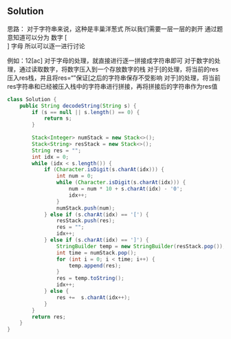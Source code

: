 ## Solution
思路：
对于字符串来说，这种是丰巢洋葱式
所以我们需要一层一层的剥开
通过题意知道可以分为
数字
[    
]
字母
所以可以逐一进行讨论

例如：12[ac]
对于字母的处理，就直接进行逐一拼接成字符串即可
对于数字的处理，通过读取数字，将数字压入到一个存放数字的栈
对于[的处理，将当前的res压入res栈，并且将res=“”保证[之后的字符串保存不受影响
对于]的处理，将当前res字符串和已经被压入栈中的字符串进行拼接，再将拼接后的字符串作为res值


```java
class Solution {
    public String decodeString(String s) {
        if (s == null || s.length() == 0) {
            return s;
        }
        
        Stack<Integer> numStack = new Stack<>();
        Stack<String> resStack = new Stack<>();
        String res = "";
        int idx = 0;
        while (idx < s.length()) {
            if (Character.isDigit(s.charAt(idx))) {
                int num = 0;
                while (Character.isDigit(s.charAt(idx))) {
                    num = num * 10 + s.charAt(idx) - '0';
                    idx++;
                }
                numStack.push(num);
            } else if (s.charAt(idx) == '[') {
                resStack.push(res);
                res = "";
                idx++;
            } else if (s.charAt(idx) == ']') {
                StringBuilder temp = new StringBuilder(resStack.pop());
                int time = numStack.pop();
                for (int i = 0; i < time; i++) {
                    temp.append(res);
                }
                res = temp.toString();
                idx++;
            } else {
                res +=  s.charAt(idx++);
            }
        }
        return res;
    }
}
```